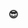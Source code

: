 ### 😎

<!-- <img src="http://s3.amazonaws.com/pix.iemoji.com/images/emoji/apple/ios-12/256/smiling-face-with-sunglasses.png" width="256" height="256" /> -->

<!--
**AarC10/AarC10** is a ✨ _special_ ✨ repository because its `README.md` (this file) appears on your GitHub profile.

Here are some ideas to get you started:

- 🔭 I’m currently working on ...
- 🌱 I’m currently learning ...
- 👯 I’m looking to collaborate on ...
- 🤔 I’m looking for help with ...
- 💬 Ask me about ...
- 📫 How to reach me: ...
- 😄 Pronouns: ...
- ⚡ Fun fact: ...
-->
